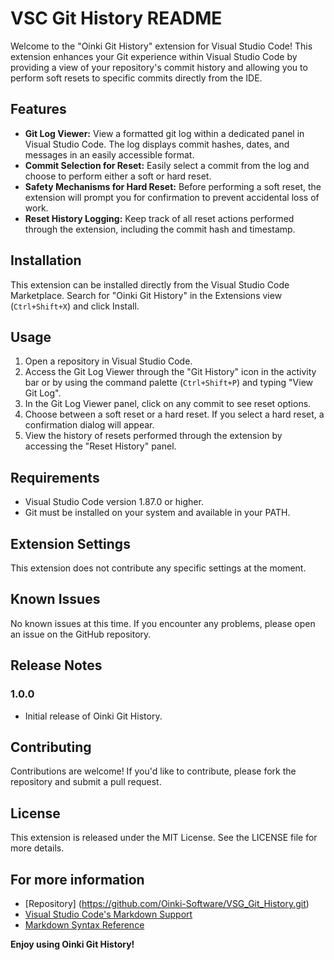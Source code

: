 # VSC Git History README

Welcome to the "Oinki Git History" extension for Visual Studio Code! This extension enhances your Git experience within Visual Studio Code by providing a view of your repository's commit history and allowing you to perform soft resets to specific commits directly from the IDE.

## Features

- **Git Log Viewer:** View a formatted git log within a dedicated panel in Visual Studio Code. The log displays commit hashes, dates, and messages in an easily accessible format.
- **Commit Selection for Reset:** Easily select a commit from the log and choose to perform either a soft or hard reset.
- **Safety Mechanisms for Hard Reset:** Before performing a soft reset, the extension will prompt you for confirmation to prevent accidental loss of work.
- **Reset History Logging:** Keep track of all reset actions performed through the extension, including the commit hash and timestamp.

## Installation

This extension can be installed directly from the Visual Studio Code Marketplace. Search for "Oinki Git History" in the Extensions view (`Ctrl+Shift+X`) and click Install.

## Usage

1. Open a repository in Visual Studio Code.
2. Access the Git Log Viewer through the "Git History" icon in the activity bar or by using the command palette (`Ctrl+Shift+P`) and typing "View Git Log".
3. In the Git Log Viewer panel, click on any commit to see reset options.
4. Choose between a soft reset or a hard reset. If you select a hard reset, a confirmation dialog will appear.
5. View the history of resets performed through the extension by accessing the "Reset History" panel.

## Requirements

- Visual Studio Code version 1.87.0 or higher.
- Git must be installed on your system and available in your PATH.

## Extension Settings

This extension does not contribute any specific settings at the moment.

## Known Issues

No known issues at this time. If you encounter any problems, please open an issue on the GitHub repository.

## Release Notes

### 1.0.0

- Initial release of Oinki Git History.

## Contributing

Contributions are welcome! If you'd like to contribute, please fork the repository and submit a pull request.

## License

This extension is released under the MIT License. See the LICENSE file for more details.

## For more information

- [Repository] (https://github.com/Oinki-Software/VSG_Git_History.git)
- [Visual Studio Code's Markdown Support](http://code.visualstudio.com/docs/languages/markdown)
- [Markdown Syntax Reference](https://help.github.com/articles/markdown-basics/)

**Enjoy using Oinki Git History!**